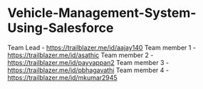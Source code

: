 # Vehicle-Management-System-Using-Salesforce

Team Lead     - https://trailblazer.me/id/aajay140
Team member 1 - https://trailblazer.me/id/asathic
Team member 2 - https://trailblazer.me/id/payyappan2
Team member 3 - https://trailblazer.me/id/pbhagavathi
Team member 4 - https://trailblazer.me/id/mkumar2945
